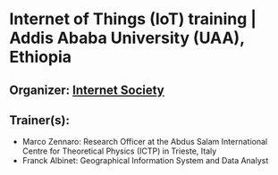 # Internet of Things (IoT) training | Addis Ababa University (UAA), Ethiopia

## Organizer: [Internet Society](https://www.internetsociety.org/?gclid=Cj0KCQjwub7NBRDJARIsAP7wlT_giVJKfz6tywOqXjr6tSW2qAxjIAGTgdVBkNNDsFv-EcshYe88F_QaAu2gEALw_wcB)

## Trainer(s):
* Marco Zennaro: Research Officer at the Abdus Salam International Centre for Theoretical Physics (ICTP) in Trieste, Italy
* Franck Albinet: Geographical Information System and Data Analyst 
